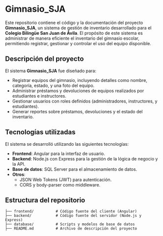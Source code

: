 # Gimnasio_SJA

Este repositorio contiene el código y la documentación del proyecto **Gimnasio_SJA**, un sistema de gestión de inventario desarrollado para el **Colegio Bilingüe San Juan de Ávila**. El propósito de este sistema es administrar de manera eficiente el inventario del gimnasio escolar, permitiendo registrar, gestionar y controlar el uso del equipo disponible.

## Descripción del proyecto

El sistema **Gimnasio_SJA** fue diseñado para:

- Registrar equipos del gimnasio, incluyendo detalles como nombre, categoría, estado, y una foto del equipo.
- Administrar préstamos y devoluciones de equipos realizados por estudiantes e instructores.
- Gestionar usuarios con roles definidos (administradores, instructores, y estudiantes).
- Generar reportes sobre préstamos, devoluciones y el estado del inventario.

## Tecnologías utilizadas

El sistema se desarrolló utilizando las siguientes tecnologías:

- **Frontend**: Angular para la interfaz de usuario.
- **Backend**: Node.js con Express para la gestión de la lógica de negocio y la API.
- **Base de datos**: SQL Server para el almacenamiento de datos.
- **Otros**:
  - JSON Web Tokens (JWT) para autenticación.
  - CORS y body-parser como middleware.
  

## Estructura del repositorio

```plaintext
├── frontend/          # Código fuente del cliente (Angular)
├── backend/           # Código fuente del servidor (Node.js y Express)
├── database/          # Scripts y modelos de base de datos
├── README.md          # Archivo de descripción del proyecto
